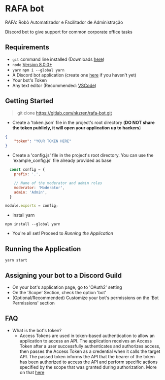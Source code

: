 # RAFA bot
RAFA: Robô Automatizador e Facilitador de Administração

Discord bot to give support for common corporate office tasks

## Requirements
- `git` command line installed (Downloads [here](https://git-scm.com/downloads))
- `node` [Version 8.0.0+](https://nodejs.org)
- `yarn` `npm i --global yarn`
- A Discord bot application (create one [here](https://discordapp.com/developers/applications/) if you haven't yet)
- Your bot's Token
- Any text editor (Recommended: [VSCode](https://code.visualstudio.com/))

## Getting Started
> git clone https://gitlab.com/nkzren/rafa-bot.git

- Create a 'token.json' file in the project's root directory (**DO NOT share the token publicly, it will open your application up to hackers**)
```json
{
    "token": "YOUR TOKEN HERE"
}
```
- Create a 'config.js' file in the project's root directory. You can use the 'example_config.js' file already provided as base
```js
  const config = {
    prefix: '.',

    // Name of the moderator and admin roles
    moderator: 'Moderator',
    admin: 'Admin',
  }

module.exports = config;
```

- Install yarn

```
npm install --global yarn
```

- You're all set! Proceed to *Running the Application*

## Running the Application

```
yarn start
```

## Assigning your bot to a Discord Guild
- On your bot's application page, go to 'OAuth2' setting
- On the 'Scope' Section, check the option 'bot'
- (Optional/Recommended) Customize your bot's permissions on the 'Bot Permissions' section

## FAQ
- What is the bot's token?
  - Access Tokens are used in token-based authentication to allow an application to access an API. The application receives an Access Token after a user successfully authenticates and authorizes access, then passes the Access Token as a credential when it calls the target API. The passed token informs the API that the bearer of the token has been authorized to access the API and perform specific actions specified by the scope that was granted during authorization. More on that [here](https://auth0.com/docs/tokens/access-tokens)
